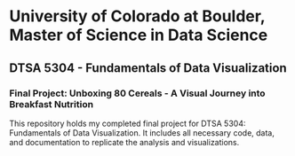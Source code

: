 # University of Colorado at Boulder, Master of Science in Data Science
## DTSA 5304 - Fundamentals of Data Visualization
### Final Project: Unboxing 80 Cereals - A Visual Journey into Breakfast Nutrition

This repository holds my completed final project for DTSA 5304: Fundamentals of Data Visualization. It includes all necessary code, data, and documentation to replicate the analysis and visualizations.
